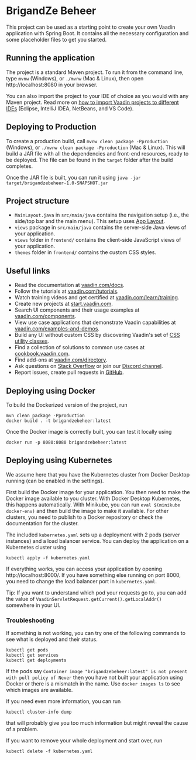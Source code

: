 # BrigandZe Beheer

This project can be used as a starting point to create your own Vaadin application with Spring Boot.
It contains all the necessary configuration and some placeholder files to get you started.

## Running the application

The project is a standard Maven project. To run it from the command line,
type `mvnw` (Windows), or `./mvnw` (Mac & Linux), then open
http://localhost:8080 in your browser.

You can also import the project to your IDE of choice as you would with any
Maven project. Read more on [how to import Vaadin projects to different 
IDEs](https://vaadin.com/docs/latest/guide/step-by-step/importing) (Eclipse, IntelliJ IDEA, NetBeans, and VS Code).

## Deploying to Production

To create a production build, call `mvnw clean package -Pproduction` (Windows),
or `./mvnw clean package -Pproduction` (Mac & Linux).
This will build a JAR file with all the dependencies and front-end resources,
ready to be deployed. The file can be found in the `target` folder after the build completes.

Once the JAR file is built, you can run it using
`java -jar target/brigandzebeheer-1.0-SNAPSHOT.jar`

## Project structure

- `MainLayout.java` in `src/main/java` contains the navigation setup (i.e., the
  side/top bar and the main menu). This setup uses
  [App Layout](https://vaadin.com/docs/components/app-layout).
- `views` package in `src/main/java` contains the server-side Java views of your application.
- `views` folder in `frontend/` contains the client-side JavaScript views of your application.
- `themes` folder in `frontend/` contains the custom CSS styles.

## Useful links

- Read the documentation at [vaadin.com/docs](https://vaadin.com/docs).
- Follow the tutorials at [vaadin.com/tutorials](https://vaadin.com/tutorials).
- Watch training videos and get certified at [vaadin.com/learn/training](https://vaadin.com/learn/training).
- Create new projects at [start.vaadin.com](https://start.vaadin.com/).
- Search UI components and their usage examples at [vaadin.com/components](https://vaadin.com/components).
- View use case applications that demonstrate Vaadin capabilities at [vaadin.com/examples-and-demos](https://vaadin.com/examples-and-demos).
- Build any UI without custom CSS by discovering Vaadin's set of [CSS utility classes](https://vaadin.com/docs/styling/lumo/utility-classes). 
- Find a collection of solutions to common use cases at [cookbook.vaadin.com](https://cookbook.vaadin.com/).
- Find add-ons at [vaadin.com/directory](https://vaadin.com/directory).
- Ask questions on [Stack Overflow](https://stackoverflow.com/questions/tagged/vaadin) or join our [Discord channel](https://discord.gg/MYFq5RTbBn).
- Report issues, create pull requests in [GitHub](https://github.com/vaadin).


## Deploying using Docker

To build the Dockerized version of the project, run

```
mvn clean package -Pproduction
docker build . -t brigandzebeheer:latest
```

Once the Docker image is correctly built, you can test it locally using

```
docker run -p 8080:8080 brigandzebeheer:latest
```


## Deploying using Kubernetes

We assume here that you have the Kubernetes cluster from Docker Desktop running (can be enabled in the settings).

First build the Docker image for your application. You then need to make the Docker image available to you cluster. With Docker Desktop Kubernetes, this happens automatically. With Minikube, you can run `eval $(minikube docker-env)` and then build the image to make it available. For other clusters, you need to publish to a Docker repository or check the documentation for the cluster.

The included `kubernetes.yaml` sets up a deployment with 2 pods (server instances) and a load balancer service. You can deploy the application on a Kubernetes cluster using

```
kubectl apply -f kubernetes.yaml
```

If everything works, you can access your application by opening http://localhost:8000/.
If you have something else running on port 8000, you need to change the load balancer port in `kubernetes.yaml`.

Tip: If you want to understand which pod your requests go to, you can add the value of `VaadinServletRequest.getCurrent().getLocalAddr()` somewhere in your UI.

### Troubleshooting

If something is not working, you can try one of the following commands to see what is deployed and their status.

```
kubectl get pods
kubectl get services
kubectl get deployments
```

If the pods say `Container image "brigandzebeheer:latest" is not present with pull policy of Never` then you have not built your application using Docker or there is a mismatch in the name. Use `docker images ls` to see which images are available.

If you need even more information, you can run

```
kubectl cluster-info dump
```

that will probably give you too much information but might reveal the cause of a problem.

If you want to remove your whole deployment and start over, run

```
kubectl delete -f kubernetes.yaml
```
